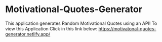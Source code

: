 # Motivational-Quotes-Generator
This application generates Random Motivational Quotes using an API!
To view this Application Click in this link below:
https://motivatonal-quotes-generator.netlify.app/
